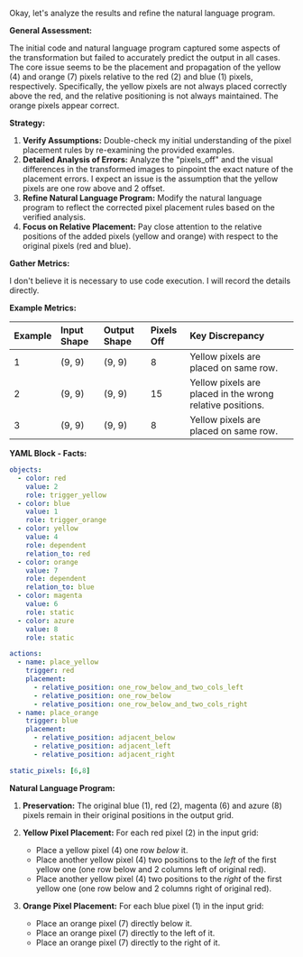 Okay, let's analyze the results and refine the natural language program.

**General Assessment:**

The initial code and natural language program captured some aspects of the transformation but failed to accurately predict the output in all cases. The core issue seems to be the placement and propagation of the yellow (4) and orange (7) pixels relative to the red (2) and blue (1) pixels, respectively. Specifically, the yellow pixels are not always placed correctly above the red, and the relative positioning is not always maintained. The orange pixels appear correct.

**Strategy:**

1.  **Verify Assumptions:** Double-check my initial understanding of the pixel placement rules by re-examining the provided examples.
2.  **Detailed Analysis of Errors:** Analyze the "pixels\_off" and the visual differences in the transformed images to pinpoint the exact nature of the placement errors. I expect an issue is the assumption that the yellow pixels are one row above and 2 offset.
3.  **Refine Natural Language Program:** Modify the natural language program to reflect the corrected pixel placement rules based on the verified analysis.
4.  **Focus on Relative Placement:** Pay close attention to the relative positions of the added pixels (yellow and orange) with respect to the original pixels (red and blue).

**Gather Metrics:**

I don't believe it is necessary to use code execution. I will record the details directly.

**Example Metrics:**

| Example | Input Shape | Output Shape | Pixels Off | Key Discrepancy                                                                                           |
| :------ | :---------- | :----------- | :--------- | :-------------------------------------------------------------------------------------------------------- |
| 1       | (9, 9)      | (9, 9)       | 8          | Yellow pixels are placed on same row.                                         |
| 2       | (9, 9)      | (9, 9)       | 15         | Yellow pixels are placed in the wrong relative positions.                                          |
| 3       | (9, 9)      | (9, 9)       | 8          | Yellow pixels are placed on same row.                                   |

**YAML Block - Facts:**


```yaml
objects:
  - color: red
    value: 2
    role: trigger_yellow
  - color: blue
    value: 1
    role: trigger_orange
  - color: yellow
    value: 4
    role: dependent
    relation_to: red
  - color: orange
    value: 7
    role: dependent
    relation_to: blue
  - color: magenta
    value: 6
    role: static
  - color: azure
    value: 8
    role: static

actions:
  - name: place_yellow
    trigger: red
    placement:
      - relative_position: one_row_below_and_two_cols_left
      - relative_position: one_row_below
      - relative_position: one_row_below_and_two_cols_right
  - name: place_orange
    trigger: blue
    placement:
      - relative_position: adjacent_below
      - relative_position: adjacent_left
      - relative_position: adjacent_right

static_pixels: [6,8]

```


**Natural Language Program:**

1.  **Preservation:** The original blue (1), red (2), magenta (6) and azure (8) pixels remain in their original positions in the output grid.

2.  **Yellow Pixel Placement:** For each red pixel (2) in the input grid:
    *   Place a yellow pixel (4) one row *below* it.
    *   Place another yellow pixel (4) two positions to the *left* of the first yellow one (one row below and 2 columns left of original red).
    *   Place another yellow pixel (4) two positions to the *right* of the first yellow one (one row below and 2 columns right of original red).

3.  **Orange Pixel Placement:** For each blue pixel (1) in the input grid:
    *   Place an orange pixel (7) directly below it.
    *   Place an orange pixel (7) directly to the left of it.
    *   Place an orange pixel (7) directly to the right of it.
